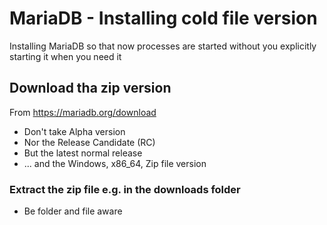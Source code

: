 # MariaDB - Installing cold file version

Installing MariaDB so that now processes are started without you explicitly starting it when you need it

## Download tha zip version

From https://mariadb.org/download

* Don't take Alpha version
* Nor the Release Candidate (RC)
* But the latest normal release
* ... and the Windows, x86_64, Zip file version

### Extract the zip file e.g. in the downloads folder

* Be folder and file aware 
  